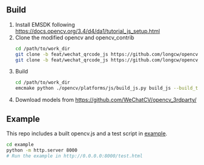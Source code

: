 ## Build
1. Install EMSDK following https://docs.opencv.org/3.4/d4/da1/tutorial_js_setup.html
2. Clone the modified opencv and opencv_contrib
   ```bash
   cd /path/to/work_dir
   git clone -b feat/wechat_qrcode_js https://github.com/longcw/opencv.git
   git clone -b feat/wechat_qrcode_js https://github.com/longcw/opencv_contrib.git
   ```
3. Build
   ```bash
   cd /path/to/work_dir
   emcmake python ./opencv/platforms/js/build_js.py build_js --build_test --cmake_option="-DOPENCV_EXTRA_MODULES_PATH=/path/to/work_dir/opencv_contrib/modules"
   ```
4. Download models from https://github.com/WeChatCV/opencv_3rdparty/

## Example
This repo includes a built opencv.js and a test script in [example](./example).
```bash
cd example
python -m http.server 8000
# Run the example in http://0.0.0.0:8000/test.html
```